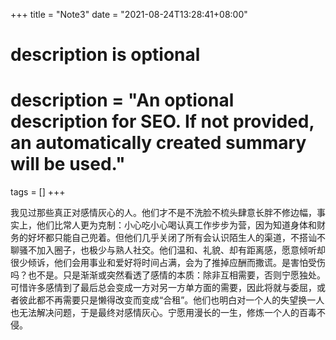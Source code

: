 +++
title = "Note3"
date = "2021-08-24T13:28:41+08:00"

#
# description is optional
#
# description = "An optional description for SEO. If not provided, an automatically created summary will be used."

tags = []
+++

我见过那些真正对感情灰心的人。他们才不是不洗脸不梳头肆意长胖不修边幅，事实上，他们比常人更为克制：小心吃小心喝认真工作步步为营，因为知道身体和财务的好坏都只能自己兜着。但他们几乎关闭了所有会认识陌生人的渠道，不搭讪不聊骚不加入圈子，也极少与熟人社交。他们温和、礼貌、却有距离感，愿意倾听却很少倾诉，他们会用事业和爱好将时间占满，会为了推掉应酬而撒谎。是害怕受伤吗？也不是。只是渐渐或突然看透了感情的本质：除非互相需要，否则宁愿独处。可惜许多感情到了最后总会变成一方对另一方单方面的需要，因此将就与委屈，或者彼此都不再需要只是懒得改变而变成“合租”。他们也明白对一个人的失望换一人也无法解决问题，于是最终对感情灰心。宁愿用漫长的一生，修炼一个人的百毒不侵。 
